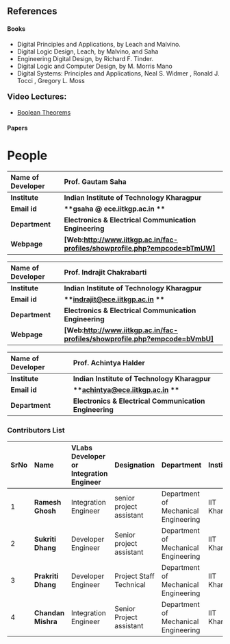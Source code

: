 ## References
#### Books
- Digital Principles and Applications, by Leach and Malvino.
- Digital Logic Design, Leach, by Malvino, and Saha
- Engineering Digital Design, by Richard F. Tinder.
- Digital Logic and Computer Design, by M. Morris Mano
- Digital Systems: Principles and Applications, Neal S. Widmer , Ronald J. Tocci , Gregory L. Moss

<p style="text-align:left; font-size:18px; font-weight:bold;">Video Lectures:</p> 
<ul>
                                <li><a href="http://nptel.ac.in/courses/117106114/3" target="_blank">Boolean Theorems</a></li>
                            </ul>

#### Papers


# People

<b>Name of Developer | <b> **Prof. Gautam Saha**
:--|:--|
<b> Institute | <b>  **Indian Institute of Technology Kharagpur**
<b> Email id|     <b>  **gsaha @ ece.iitkgp.ac.in **
<b> Department |  **Electronics & Electrical Communication Engineering**
<b>Webpage| <b> [Web:http://www.iitkgp.ac.in/fac-profiles/showprofile.php?empcode=bTmUW]

<b>Name of Developer | <b> **Prof. Indrajit Chakrabarti**
:--|:--|
<b> Institute | <b>  **Indian Institute of Technology Kharagpur**
<b> Email id|     <b>  **indrajit@ece.iitkgp.ac.in **
<b> Department |  **Electronics & Electrical Communication Engineering**
<b>Webpage| <b> [Web:http://www.iitkgp.ac.in/fac-profiles/showprofile.php?empcode=bVmbU]

<b>Name of Developer | <b> **Prof. Achintya Halder**
:--|:--|
<b> Institute | <b>  **Indian Institute of Technology Kharagpur**
<b> Email id|     <b>  **achintya@ece.iitkgp.ac.in **
<b> Department |  **Electronics & Electrical Communication Engineering**


### Contributors List

SrNo | Name | VLabs Developer or Integration Engineer | Designation | Department| Institute
:--|:--|:--|:--|:--|:--|
1 | **Ramesh Ghosh** |Integration Engineer | senior project assistant | Department of Mechanical Engineering | IIT Kharagpur | 
2 | **Sukriti Dhang** | Developer Engineer | Senior project assistant | Department of Mechanical Engineering | IIT Kharagpur | 
3 | **Prakriti Dhang** |Developer Engineer  | Project Staff Technical | Department of Mechanical Engineering | IIT Kharagpur | 
4 | **Chandan Mishra** |Integration Engineer | Senior Project assistant | Department of Mechanical Engineering | IIT Kharagpur | 
